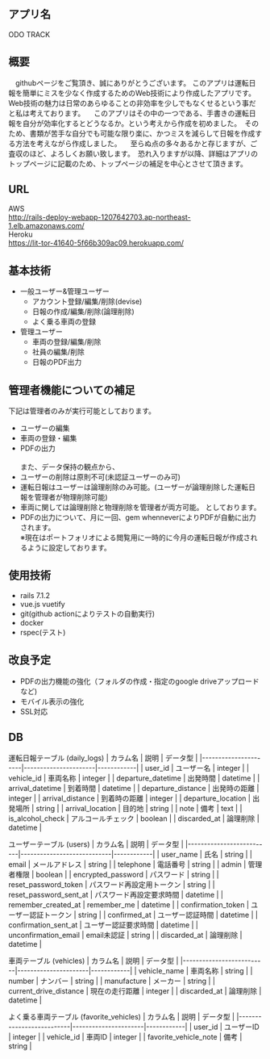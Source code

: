 ## アプリ名
ODO TRACK

## 概要
　githubページをご覧頂き、誠にありがとうございます。 このアプリは運転日報を簡単にミスを少なく作成するためのWeb技術により作成したアプリです。　Web技術の魅力は日常のあらゆることの非効率を少しでもなくせるという事だと私は考えております。
　このアプリはその中の一つである、手書きの運転日報を自分が効率化するとどうなるか。という考えから作成を初めました。　そのため、書類が苦手な自分でも可能な限り楽に、かつミスを減らして日報を作成する方法を考えながら作成しました。
　至らぬ点の多々あるかと存じますが、ご査収のほど、よろしくお願い致します。　恐れ入りますが以降、詳細はアプリのトップページに記載のため、トップページの補足を中心とさせて頂きます。

## URL
AWS<br>
http://rails-deploy-webapp-1207642703.ap-northeast-1.elb.amazonaws.com/<br>
Heroku<br>
https://lit-tor-41640-5f66b309ac09.herokuapp.com/<br>

## 基本技術
 - 一般ユーザー&管理ユーザー
 	- アカウント登録/編集/削除(devise)
  	- 日報の作成/編集/削除(論理削除)
	- よく乗る車両の登録
 - 管理ユーザー
 	- 車両の登録/編集/削除
 	- 社員の編集/削除
	- 日報のPDF出力

## 管理者機能についての補足
下記は管理者のみが実行可能としております。
- ユーザーの編集
- 車両の登録・編集
- PDFの出力<br><br>
また、データ保持の観点から、<br>
- ユーザーの削除は原則不可(未認証ユーザーのみ可)
- 運転日報はユーザーは論理削除のみ可能。(ユーザーが論理削除した運転日報を管理者が物理削除可能)
- 車両に関しては論理削除と物理削除を管理者が両方可能。
 としております。<br>
- PDFの出力について、月に一回、gem whenneverによりPDFが自動に出力されます。<br>※現在はポートフォリオによる閲覧用に一時的に今月の運転日報が作成されるように設定しております。


 ## 使用技術
 - rails 7.1.2
 - vue.js vuetify
 - git(github actionによりテストの自動実行)
 - docker
 - rspec(テスト)

 ## 改良予定
 - PDFの出力機能の強化（フォルダの作成・指定のgoogle driveアップロードなど)
 - モバイル表示の強化
 - SSL対応

## DB
運転日報テーブル (daily_logs)
| カラム名             | 説明                 | データ型   |
|----------------------|----------------------|------------|
| user_id              | ユーザー名           | integer    |
| vehicle_id           | 車両名称             | integer    |
| departure_datetime   | 出発時間             | datetime   |
| arrival_datetime     | 到着時間             | datetime   |
| departure_distance   | 出発時の距離         | integer    |
| arrival_distance     | 到着時の距離         | integer    |
| departure_location   | 出発場所             | string     |
| arrival_location     | 目的地               | string     |
| note                 | 備考                 | text       |
| is_alcohol_check     | アルコールチェック   | boolean    |
| discarded_at         | 論理削除             | datetime   |

ユーザーテーブル (users)
| カラム名                 | 説明                       | データ型   |
|--------------------------|----------------------------|------------|
| user_name                | 氏名                       | string     |
| email                    | メールアドレス             | string     |
| telephone                | 電話番号                   | string     |
| admin                    | 管理者権限                 | boolean    |
| encrypted_password       | パスワード                 | string     |
| reset_password_token     | パスワード再設定用トークン | string     |
| reset_password_sent_at   | パスワード再設定要求時間   | datetime   |
| remember_created_at      | remember_me                | datetime   |
| confirmation_token       | ユーザー認証トークン       | string     |
| confirmed_at             | ユーザー認証時間           | datetime   |
| confirmation_sent_at     | ユーザー認証要求時間       | datetime   |
| unconfirmation_email     | email未認証                | string     |
| discarded_at             | 論理削除                   | datetime   |

車両テーブル (vehicles)
| カラム名                 | 説明                 | データ型   |
|--------------------------|----------------------|------------|
| vehicle_name             | 車両名称             | string     |
| number                   | ナンバー             | string     |
| manufacture              | メーカー             | string     |
| current_drive_distance   | 現在の走行距離       | integer    |
| discarded_at             | 論理削除             | datetime   |

よく乗る車両テーブル (favorite_vehicles)
| カラム名                 | 説明                 | データ型   |
|--------------------------|----------------------|------------|
| user_id                  | ユーザーID           | integer    |
| vehicle_id               | 車両ID               | integer    |
| favorite_vehicle_note    | 備考                 | string     |
